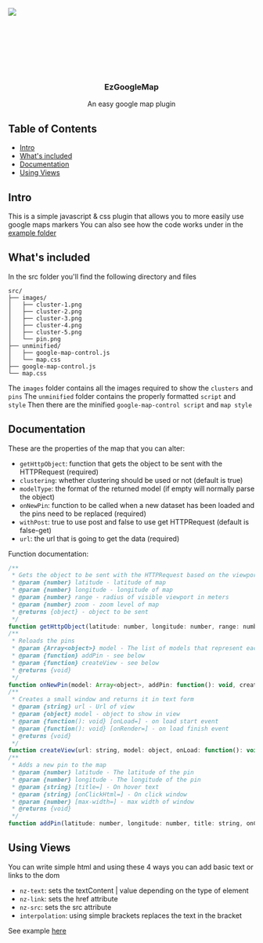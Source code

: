 <p align="center">
  <div style="height: 128px; width: 128px;">
    <img src="https://raw.githubusercontent.com/nickzoum/EzGoogleMap/master/example/favicon.ico" />
  </div>
  <h3 align="center" >EzGoogleMap</h3>
  <p align="center">An easy google map plugin</p>
</p>

## Table of Contents

- [Intro](#intro)
- [What's included](#whats-included)
- [Documentation](#documentation)
- [Using Views](#using-views)

## Intro

This is a simple javascript & css plugin that allows you to more easily use google maps markers 
You can also see how the code works under in the <a href="https://github.com/nickzoum/EzGoogleMap/tree/master/example" target="_blank">example folder</a>

## What's included

In the src folder you'll find the following directory and files

```
src/
├── images/
│   ├── cluster-1.png
│   ├── cluster-2.png
│   ├── cluster-3.png
│   ├── cluster-4.png
│   ├── cluster-5.png
│   └── pin.png
├── unminified/
│   ├── google-map-control.js
│   └── map.css
├── google-map-control.js
└── map.css
```

The `images` folder contains all the images required to show the `clusters` and `pins`
The `unminified` folder contains the properly formatted `script` and `style`
Then there are the minified `google-map-control script` and `map style`

## Documentation

These are the properties of the map that you can alter:

 - `getHttpObject`: function that gets the object to be sent with the HTTPRequest (required)
 - `clustering`: whether clustering should be used or not (default is true)
 - `modelType`: the format of the returned model (if empty will normally parse the object)
 - `onNewPin`: function to be called when a new dataset has been loaded and the pins need to be replaced (required)
 - `withPost`: true to use post and false to use get HTTPRequest (default is false-get)
 - `url`: the url that is going to get the data (required)

Function documentation:

```javascript
/**
 * Gets the object to be sent with the HTTPRequest based on the viewport
 * @param {number} latitude - latitude of map
 * @param {number} longitude - longitude of map
 * @param {number} range - radius of visible viewport in meters 
 * @param {number} zoom - zoom level of map
 * @returns {object} - object to be sent
 */
function getHttpObject(latitude: number, longitude: number, range: number, zoom: number): object
/**
 * Reloads the pins
 * @param {Array<object>} model - The list of models that represent each pin
 * @param {function} addPin - see below
 * @param {function} createView - see below
 * @returns {void}
 */
function onNewPin(model: Array<object>, addPin: function(): void, createView : function(): string): object
/**
 * Creates a small window and returns it in text form
 * @param {string} url - Url of view
 * @param {object} model - object to show in view
 * @param {function(): void} [onLoad=] - on load start event
 * @param {function(): void} [onRender=] - on load finish event
 * @returns {void}
 */
function createView(url: string, model: object, onLoad: function(): void, onRender: function(): void): string
/**
 * Adds a new pin to the map
 * @param {number} latitude - The latitude of the pin
 * @param {number} longitude - The longitude of the pin
 * @param {string} [title=] - On hover text
 * @param {string} [onClickHtml=] - On click window
 * @param {number} [max-width=] - max width of window
 * @returns {void}
 */
function addPin(latitude: number, longitude: number, title: string, onClickHtml: string, max-width: number): void
```

## Using Views

You can write simple html and using these 4 ways you can add basic text or links to the dom

 - `nz-text`: sets the textContent | value depending on the type of element
 - `nz-link`: sets the href attribute
 - `nz-src`: sets the src attribute
 - `interpolation`: using simple brackets replaces the text in the bracket 

See example <a href="https://github.com/nickzoum/EzGoogleMap/blob/master/example/views/offer-view/component.html" target="_blank">here</a>